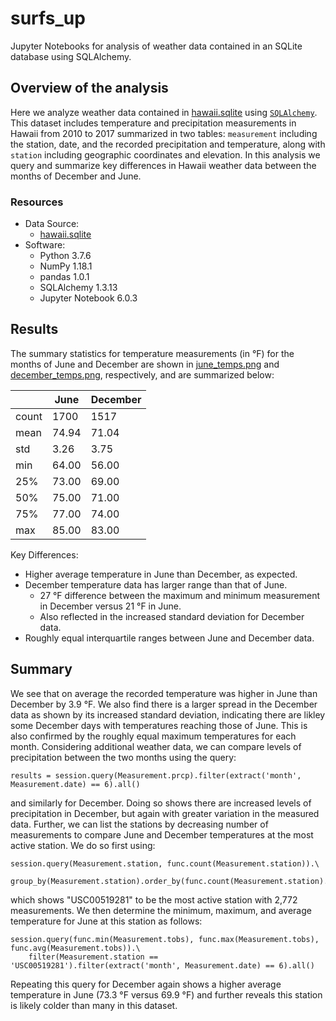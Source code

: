 # surfs_up
Jupyter Notebooks for analysis of weather data contained in an SQLite database using SQLAlchemy.

## Overview of the analysis
Here we analyze weather data contained in [hawaii.sqlite](hawaii.sqlite) using [`SQLAlchemy`](https://www.sqlalchemy.org/). This dataset includes
temperature and precipitation measurements in Hawaii from 2010 to 2017 summarized in two tables: `measurement` including the station, date,
and the recorded precipitation and temperature, along with `station` including geographic coordinates and elevation. In this
analysis we query and summarize key differences in Hawaii weather data between the months of December and June.

### Resources
- Data Source:
  - [hawaii.sqlite](hawaii.sqlite)
- Software:
  - Python 3.7.6
  - NumPy 1.18.1
  - pandas 1.0.1
  - SQLAlchemy 1.3.13
  - Jupyter Notebook 6.0.3

## Results
The summary statistics for temperature measurements (in &deg;F) for the months of June and December are shown in
[june_temps.png](Resources/june_temps.png) and [december_temps.png](Resources/december_temps.png), respectively, and are
summarized below:

|        | June | December |
| ------ | ---- | -------- |
| count  | 1700 | 1517     |
| mean   | 74.94 | 71.04   |
| std   | 3.26 | 3.75   |
| min   | 64.00 | 56.00   |
| 25%   | 73.00 | 69.00   |
| 50%   | 75.00 | 71.00   |
| 75%   | 77.00 | 74.00   |
| max   | 85.00 | 83.00   |

Key Differences:
- Higher average temperature in June than December, as expected.
- December temperature data has larger range than that of June.
  - 27 &deg;F difference between the maximum and minimum measurement in December versus 21 &deg;F in June.
  - Also reflected in the increased standard deviation for December data.
- Roughly equal interquartile ranges between June and December data.

## Summary
We see that on average the recorded temperature was higher in June than December by 3.9 &deg;F. We also find there is a larger spread in the
December data as shown by its increased standard deviation, indicating there are likley some December days with temperatures reaching those
of June. This is also confirmed by the roughly equal maximum temperatures for each month. Considering additional weather data, we can compare
levels of precipitation between the two months using the query:
```
results = session.query(Measurement.prcp).filter(extract('month', Measurement.date) == 6).all()
```
and similarly for December. Doing so shows there are increased levels of precipitation in December, but again with greater variation in the measured
data. Further, we can list the stations by decreasing number of measurements to compare June and December temperatures at the most active station.
We do so first using:
```
session.query(Measurement.station, func.count(Measurement.station)).\
    group_by(Measurement.station).order_by(func.count(Measurement.station).desc()).all()
```
which shows "USC00519281" to be the most active station with 2,772 measurements. We then determine the minimum, maximum, and average temperature
for June at this station as follows:
```
session.query(func.min(Measurement.tobs), func.max(Measurement.tobs), func.avg(Measurement.tobs)).\
    filter(Measurement.station == 'USC00519281').filter(extract('month', Measurement.date) == 6).all()
```
Repeating this query for December again shows a higher average temperature in June (73.3 &deg;F versus 69.9 &deg;F) and further reveals this station
is likely colder than many in this dataset.
